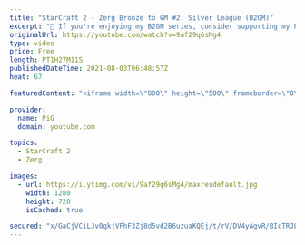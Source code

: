 ```yaml
---
title: "StarCraft 2 - Zerg Bronze to GM #2: Silver League (B2GM)"
excerpt: "🐷 If you're enjoying my B2GM series, consider supporting my Patreon: https://www.patreon.com/PiGSC2 0:00 -- GAME 1 - Practice your build order along with PiG 0:28 How to introduce scouting to the beginner build order 5:19 How to deal with air units 7:37 Worst thing you can do - reacting to previous"
originalUrl: https://youtube.com/watch?v=9af29q6sMg4
type: video
price: Free
length: PT1H27M11S
publishedDateTime: 2021-08-03T06:48:57Z
heat: 67

featuredContent: "<iframe width=\"800\" height=\"500\" frameborder=\"0\" src=\"https://www.youtube.com/embed/9af29q6sMg4\" allow=\"accelerometer; autoplay; encrypted-media; gyroscope; picture-in-picture\" allowfullscreen></iframe>"

provider:
  name: PiG
  domain: youtube.com

topics:
  - StarCraft 2
  - Zerg

images:
  - url: https://i.ytimg.com/vi/9af29q6sMg4/maxresdefault.jpg
    width: 1280
    height: 720
    isCached: true

secured: "x/GaCjVCiLJv0gkjVFhF3Zj8d5vd2B6uzuaKQEj/t/rV/DV4yAgvR/BIcTRJLoXRmazTskA7Lg+vH3nFZhD7s6nc/EMkS9qihS1W/pQspk/bXZvyvDplCAgiQ7D60q+uABSRsUXM2chhoImF+2WcJFLT4m5WOgL3ZmhBoFdGHAsGkyUb7hQDtnngb9fJy5vrv6zdasGk2RZZUCUou9GNB1QcHUFlp+yzanIZMfPOKjB1X7CQJhxSbuaDXMZxnVjwt9HIqEvF5RbCZqqzMM56DDEBmwrwaldIuzDis45brSviAceMWM3kSd5lJB8IKoRY7LnJ6ldz4/j8opZW7k/sthcFwIbcAnIte1V/Xi1QGuq7Yu3fBjoKzV9vj+RngThp8I/mUZyNuL+/8GToz+UacH+WYkt2Y8GyZHXDI/bpTSI=;1txBXOwoitfnpHol0+8W2w=="
---
```


